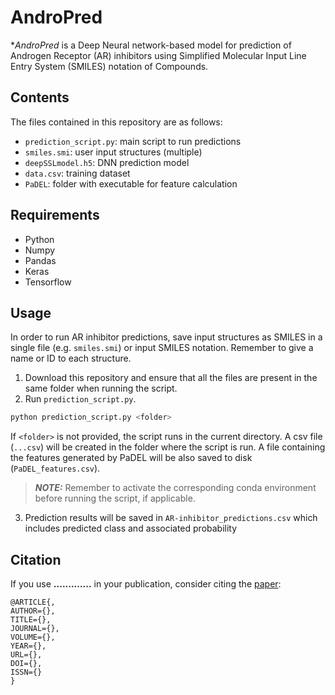 # AndroPred

**AndroPred* is a Deep Neural network-based model for prediction of Androgen Receptor (AR) inhibitors using 
Simplified Molecular Input Line Entry System (SMILES) notation of Compounds.

## Contents

The files contained in this repository are as follows:
 * ``prediction_script.py``: main script to run predictions
 * ``smiles.smi``: user input structures (multiple)
 * ``deepSSLmodel.h5``: DNN prediction model
 * ``data.csv``: training dataset
 * ``PaDEL``: folder with executable for feature calculation

## Requirements

* Python
* Numpy
* Pandas
* Keras
* Tensorflow

## Usage

In order to run AR inhibitor predictions, save input structures as SMILES in a single 
file (e.g. ``smiles.smi``) or input SMILES notation. Remember to give a name or ID to each structure.
 
1. Download this repository and ensure that all the files are present in the same folder when running the script.
2. Run ``prediction_script.py``. 
  ```bash
  python prediction_script.py <folder>
  ```
   If ``<folder>`` is not provided, the script runs in the current directory.
   A csv file (``...csv``) will be created in the folder where the script is run.
   A file containing the features generated by PaDEL will be also saved to disk (``PaDEL_features.csv``).
  
> **_NOTE:_** Remember to activate the corresponding conda environment before running the script, if applicable.
3. Prediction results will be saved in ``AR-inhibitor_predictions.csv`` which includes predicted class and associated probability

## Citation

If you use **.............** in your publication, consider citing the [paper](https://............):
```
@ARTICLE{,
AUTHOR={},   
TITLE={},      
JOURNAL={},      
VOLUME={},           
YEAR={},     
URL={},       
DOI={},      	
ISSN={}
}
```


